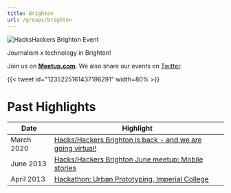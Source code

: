 ```yaml
---
title: Brighton
url: /groups/brighton
---
```


![HacksHackers Brighton Event](https://pbs.twimg.com/media/Aw5SJsJCMAIJ497?format=jpg&name=900x900)

Journalism x technology in Brighton!

Join us on **[Meetup.com](https://www.meetup.com/Hacks-Hackers-Brighton/)**. We also share our events on [Twitter](https://twitter.com/hackshackersbtn?lang=en).

{{< tweet id="1235225161437196291" width=80% >}}

# Past Highlights

| **Date**  | **Highlight** |  
|-----------|---------------|  
| March 2020 | [Hacks/Hackers Brighton is back - and we are going virtual!](https://www.meetup.com/Hacks-Hackers-Brighton/events/269181291/) |
| June 2013 | [Hacks/Hackers Brighton June meetup: Mobile stories](https://www.meetup.com/Hacks-Hackers-Brighton/events/120317172/) |   
| April 2013 | [Hackathon: Urban Prototyping, Imperial College](https://www.meetup.com/Hacks-Hackers-Brighton/events/106275372/) |
